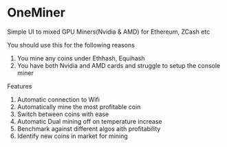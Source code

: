 # OneMiner
Simple UI to mixed GPU Miners(Nvidia &amp; AMD) for Ethereum, ZCash  etc


You should use this for the following reasons
1. You mine any coins under Ethhash, Equihash
2. You have both Nvidia and AMD cards and struggle to setup the console miner


Features
1. Automatic connection to Wifi
2. Automatically mine the most profitable coin
3. Switch between coins with ease
4. Automatic Dual mining off on temperature increase
5. Benchmark against different algos aith profitability
6. Identify new coins in market for mining
